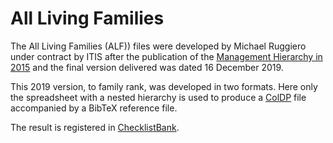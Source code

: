 # All Living Families

The All Living Families (ALF)) files were developed by Michael Ruggiero under contract by ITIS after the publication of the [Management Hierarchy in 2015](https://journals.plos.org/plosone/article?id=10.1371/journal.pone.0130114) and the final version delivered was dated 16 December 2019.

This 2019 version, to family rank, was developed in two formats. Here only the spreadsheet with a nested hierarchy is used to produce
a [ColDP](https://github.com/gbif/coldp) file accompanied by a BibTeX reference file.

The result is registered in [ChecklistBank](https://www.checklistbank.org/dataset/294066/).

